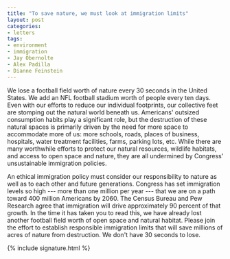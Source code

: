 ```yaml
---
title: "To save nature, we must look at immigration limits"
layout: post
categories:
- letters
tags:
- environment
- immigration
- Jay Obernolte
- Alex Padilla
- Dianne Feinstein
---
```


We lose a football field worth of nature every 30 seconds in the United States. We add an NFL football stadium worth of people every ten days. Even with our efforts to reduce our individual footprints, our collective feet are stomping out the natural world beneath us. Americans' outsized consumption habits play a significant role, but the destruction of these natural spaces is primarily driven by the need for more space to accommodate more of us: more schools, roads, places of business, hospitals, water treatment facilities, farms, parking lots, etc. While there are many worthwhile efforts to protect our natural resources, wildlife habitats, and access to open space and nature, they are all undermined by Congress' unsustainable immigration policies.

An ethical immigration policy must consider our responsibility to nature as well as to each other and future generations. Congress has set immigration levels so high --- more than one million per year --- that we are on a path toward 400 million Americans by 2060. The Census Bureau and Pew Research agree that immigration will drive approximately 90 percent of that growth. In the time it has taken you to read this, we have already lost another football field worth of open space and natural habitat. Please join the effort to establish responsible immigration limits that will save millions of acres of nature from destruction. We don't have 30 seconds to lose.

{% include signature.html %}
